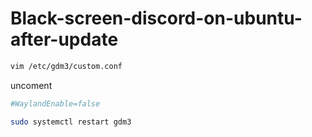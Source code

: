 # Black-screen-discord-on-ubuntu-after-update


```bash
vim /etc/gdm3/custom.conf
```
uncoment
```bash
#WaylandEnable=false
```

```bash
sudo systemctl restart gdm3
```

